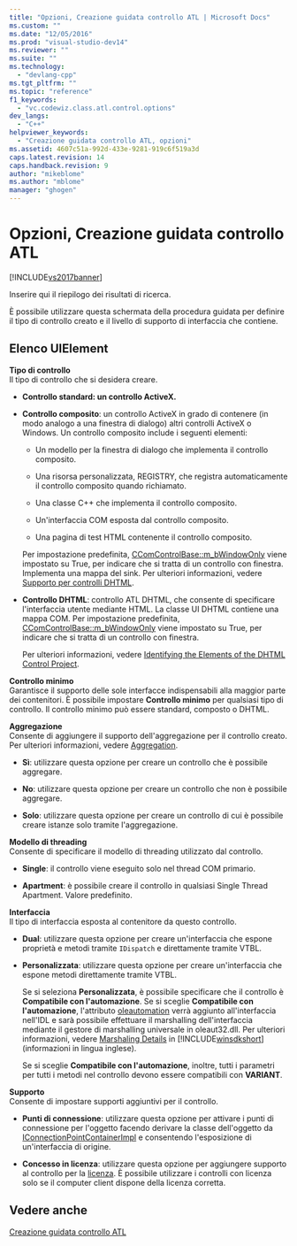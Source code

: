 ```yaml
---
title: "Opzioni, Creazione guidata controllo ATL | Microsoft Docs"
ms.custom: ""
ms.date: "12/05/2016"
ms.prod: "visual-studio-dev14"
ms.reviewer: ""
ms.suite: ""
ms.technology: 
  - "devlang-cpp"
ms.tgt_pltfrm: ""
ms.topic: "reference"
f1_keywords: 
  - "vc.codewiz.class.atl.control.options"
dev_langs: 
  - "C++"
helpviewer_keywords: 
  - "Creazione guidata controllo ATL, opzioni"
ms.assetid: 4607c51a-992d-433e-9281-919c6f519a3d
caps.latest.revision: 14
caps.handback.revision: 9
author: "mikeblome"
ms.author: "mblome"
manager: "ghogen"
---
```

# Opzioni, Creazione guidata controllo ATL
[!INCLUDE[vs2017banner](../../assembler/inline/includes/vs2017banner.md)]

Inserire qui il riepilogo dei risultati di ricerca.  
  
 È possibile utilizzare questa schermata della procedura guidata per definire il tipo di controllo creato e il livello di supporto di interfaccia che contiene.  
  
## Elenco UIElement  
 **Tipo di controllo**  
 Il tipo di controllo che si desidera creare.  
  
-   **Controllo standard: un controllo ActiveX.**  
  
-   **Controllo composito**: un controllo ActiveX in grado di contenere \(in modo analogo a una finestra di dialogo\) altri controlli ActiveX o Windows.  Un controllo composito include i seguenti elementi:  
  
    -   Un modello per la finestra di dialogo che implementa il controllo composito.  
  
    -   Una risorsa personalizzata, REGISTRY, che registra automaticamente il controllo composito quando richiamato.  
  
    -   Una classe C\+\+ che implementa il controllo composito.  
  
    -   Un'interfaccia COM esposta dal controllo composito.  
  
    -   Una pagina di test HTML contenente il controllo composito.  
  
     Per impostazione predefinita, [CComControlBase::m\_bWindowOnly](../Topic/CComControlBase::m_bWindowOnly.md) viene impostato su True, per indicare che si tratta di un controllo con finestra.  Implementa una mappa del sink.  Per ulteriori informazioni, vedere [Supporto per controlli DHTML](../../atl/atl-support-for-dhtml-controls.md).  
  
-   **Controllo DHTML**: controllo ATL DHTML, che consente di specificare l'interfaccia utente mediante HTML.  La classe UI DHTML contiene una mappa COM.  Per impostazione predefinita, [CComControlBase::m\_bWindowOnly](../Topic/CComControlBase::m_bWindowOnly.md) viene impostato su True, per indicare che si tratta di un controllo con finestra.  
  
     Per ulteriori informazioni, vedere [Identifying the Elements of the DHTML Control Project](../../atl/identifying-the-elements-of-the-dhtml-control-project.md).  
  
 **Controllo minimo**  
 Garantisce il supporto delle sole interfacce indispensabili alla maggior parte dei contenitori.  È possibile impostare **Controllo minimo** per qualsiasi tipo di controllo. Il controllo minimo può essere standard, composto o DHTML.  
  
 **Aggregazione**  
 Consente di aggiungere il supporto dell'aggregazione per il controllo creato.  Per ulteriori informazioni, vedere [Aggregation](../../atl/aggregation.md).  
  
-   **Sì**: utilizzare questa opzione per creare un controllo che è possibile aggregare.  
  
-   **No**: utilizzare questa opzione per creare un controllo che non è possibile aggregare.  
  
-   **Solo**: utilizzare questa opzione per creare un controllo di cui è possibile creare istanze solo tramite l'aggregazione.  
  
 **Modello di threading**  
 Consente di specificare il modello di threading utilizzato dal controllo.  
  
-   **Single**: il controllo viene eseguito solo nel thread COM primario.  
  
-   **Apartment**: è possibile creare il controllo in qualsiasi Single Thread Apartment.  Valore predefinito.  
  
 **Interfaccia**  
 Il tipo di interfaccia esposta al contenitore da questo controllo.  
  
-   **Dual**: utilizzare questa opzione per creare un'interfaccia che espone proprietà e metodi tramite `IDispatch` e direttamente tramite VTBL.  
  
-   **Personalizzata**: utilizzare questa opzione per creare un'interfaccia che espone metodi direttamente tramite VTBL.  
  
     Se si seleziona **Personalizzata**, è possibile specificare che il controllo è **Compatibile con l'automazione**.  Se si sceglie **Compatibile con l'automazione**, l'attributo [oleautomation](../../windows/oleautomation.md) verrà aggiunto all'interfaccia nell'IDL e sarà possibile effettuare il marshalling dell'interfaccia mediante il gestore di marshalling universale in oleaut32.dll.  Per ulteriori informazioni, vedere [Marshaling Details](http://msdn.microsoft.com/library/windows/desktop/ms692621) in [!INCLUDE[winsdkshort](../../atl/reference/includes/winsdkshort_md.md)] \(informazioni in lingua inglese\).  
  
     Se si sceglie **Compatibile con l'automazione**, inoltre, tutti i parametri per tutti i metodi nel controllo devono essere compatibili con **VARIANT**.  
  
 **Supporto**  
 Consente di impostare supporti aggiuntivi per il controllo.  
  
-   **Punti di connessione**: utilizzare questa opzione per attivare i punti di connessione per l'oggetto facendo derivare la classe dell'oggetto da [IConnectionPointContainerImpl](../../atl/reference/iconnectionpointcontainerimpl-class.md) e consentendo l'esposizione di un'interfaccia di origine.  
  
-   **Concesso in licenza**: utilizzare questa opzione per aggiungere supporto al controllo per la [licenza](http://msdn.microsoft.com/library/windows/desktop/ms690543).  È possibile utilizzare i controlli con licenza solo se il computer client dispone della licenza corretta.  
  
## Vedere anche  
 [Creazione guidata controllo ATL](../../atl/reference/atl-control-wizard.md)